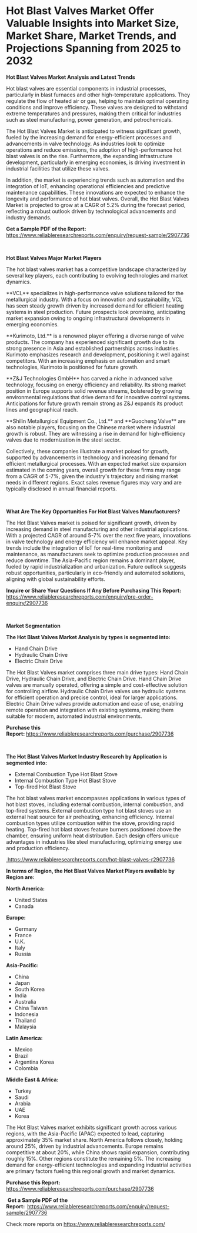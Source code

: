 <p><h1>Hot Blast Valves Market Offer Valuable Insights into Market Size, Market Share, Market Trends, and Projections Spanning from 2025 to 2032</h1></p><p><strong>Hot Blast Valves Market Analysis and Latest Trends</strong></p>
<p><p>Hot blast valves are essential components in industrial processes, particularly in blast furnaces and other high-temperature applications. They regulate the flow of heated air or gas, helping to maintain optimal operating conditions and improve efficiency. These valves are designed to withstand extreme temperatures and pressures, making them critical for industries such as steel manufacturing, power generation, and petrochemicals.</p><p>The Hot Blast Valves Market is anticipated to witness significant growth, fueled by the increasing demand for energy-efficient processes and advancements in valve technology. As industries look to optimize operations and reduce emissions, the adoption of high-performance hot blast valves is on the rise. Furthermore, the expanding infrastructure development, particularly in emerging economies, is driving investment in industrial facilities that utilize these valves.</p><p>In addition, the market is experiencing trends such as automation and the integration of IoT, enhancing operational efficiencies and predictive maintenance capabilities. These innovations are expected to enhance the longevity and performance of hot blast valves. Overall, the Hot Blast Valves Market is projected to grow at a CAGR of 5.2% during the forecast period, reflecting a robust outlook driven by technological advancements and industry demands.</p></p>
<p><strong>Get a Sample PDF of the Report:&nbsp;</strong> <a href="https://www.reliableresearchreports.com/enquiry/request-sample/2907736?utm_campaign=2652&utm_medium=2&utm_source=Github&utm_content=ia&utm_term=12032025&utm_id=hot-blast-valves">https://www.reliableresearchreports.com/enquiry/request-sample/2907736</a></p>
<p>&nbsp;</p>
<p><strong>Hot Blast Valves Major Market Players</strong></p>
<p><p>The hot blast valves market has a competitive landscape characterized by several key players, each contributing to evolving technologies and market dynamics. </p><p>**VCL** specializes in high-performance valve solutions tailored for the metallurgical industry. With a focus on innovation and sustainability, VCL has seen steady growth driven by increased demand for efficient heating systems in steel production. Future prospects look promising, anticipating market expansion owing to ongoing infrastructural developments in emerging economies.</p><p>**Kurimoto, Ltd.** is a renowned player offering a diverse range of valve products. The company has experienced significant growth due to its strong presence in Asia and established partnerships across industries. Kurimoto emphasizes research and development, positioning it well against competitors. With an increasing emphasis on automation and smart technologies, Kurimoto is positioned for future growth.</p><p>**Z&J Technologies GmbH** has carved a niche in advanced valve technology, focusing on energy efficiency and reliability. Its strong market position in Europe supports solid revenue streams, bolstered by growing environmental regulations that drive demand for innovative control systems. Anticipations for future growth remain strong as Z&J expands its product lines and geographical reach.</p><p>**Shilin Metallurgical Equipment Co., Ltd.** and **Guocheng Valve** are also notable players, focusing on the Chinese market where industrial growth is robust. They are witnessing a rise in demand for high-efficiency valves due to modernization in the steel sector.</p><p>Collectively, these companies illustrate a market poised for growth, supported by advancements in technology and increasing demand for efficient metallurgical processes. With an expected market size expansion estimated in the coming years, overall growth for these firms may range from a CAGR of 5-7%, given the industry's trajectory and rising market needs in different regions. Exact sales revenue figures may vary and are typically disclosed in annual financial reports.</p></p>
<p>&nbsp;</p>
<p><strong>What Are The Key Opportunities For Hot Blast Valves Manufacturers?</strong></p>
<p><p>The Hot Blast Valves market is poised for significant growth, driven by increasing demand in steel manufacturing and other industrial applications. With a projected CAGR of around 5-7% over the next five years, innovations in valve technology and energy efficiency will enhance market appeal. Key trends include the integration of IoT for real-time monitoring and maintenance, as manufacturers seek to optimize production processes and reduce downtime. The Asia-Pacific region remains a dominant player, fueled by rapid industrialization and urbanization. Future outlook suggests robust opportunities, particularly in eco-friendly and automated solutions, aligning with global sustainability efforts.</p></p>
<p><strong>Inquire or Share Your Questions If Any Before Purchasing This Report:</strong> <a href="https://www.reliableresearchreports.com/enquiry/pre-order-enquiry/2907736?utm_campaign=2652&utm_medium=2&utm_source=Github&utm_content=ia&utm_term=12032025&utm_id=hot-blast-valves">https://www.reliableresearchreports.com/enquiry/pre-order-enquiry/2907736</a></p>
<p>&nbsp;</p>
<p><strong>Market Segmentation</strong></p>
<p><strong>The Hot Blast Valves Market Analysis by types is segmented into:</strong></p>
<p><ul><li>Hand Chain Drive</li><li>Hydraulic Chain Drive</li><li>Electric Chain Drive</li></ul></p>
<p><p>The Hot Blast Valves market comprises three main drive types: Hand Chain Drive, Hydraulic Chain Drive, and Electric Chain Drive. Hand Chain Drive valves are manually operated, offering a simple and cost-effective solution for controlling airflow. Hydraulic Chain Drive valves use hydraulic systems for efficient operation and precise control, ideal for larger applications. Electric Chain Drive valves provide automation and ease of use, enabling remote operation and integration with existing systems, making them suitable for modern, automated industrial environments.</p></p>
<p><strong>Purchase this Report:&nbsp;</strong><a href="https://www.reliableresearchreports.com/purchase/2907736?utm_campaign=2652&utm_medium=2&utm_source=Github&utm_content=ia&utm_term=12032025&utm_id=hot-blast-valves">https://www.reliableresearchreports.com/purchase/2907736</a></p>
<p>&nbsp;</p>
<p><strong>The Hot Blast Valves Market Industry Research by Application is segmented into:</strong></p>
<p><ul><li>External Combustion Type Hot Blast Stove</li><li>Internal Combustion Type Hot Blast Stove</li><li>Top-fired Hot Blast Stove</li></ul></p>
<p><p>The hot blast valves market encompasses applications in various types of hot blast stoves, including external combustion, internal combustion, and top-fired systems. External combustion type hot blast stoves use an external heat source for air preheating, enhancing efficiency. Internal combustion types utilize combustion within the stove, providing rapid heating. Top-fired hot blast stoves feature burners positioned above the chamber, ensuring uniform heat distribution. Each design offers unique advantages in industries like steel manufacturing, optimizing energy use and production efficiency.</p></p>
<p><a href="https://www.reliableresearchreports.com/hot-blast-valves-r2907736?utm_campaign=2652&utm_medium=2&utm_source=Github&utm_content=ia&utm_term=12032025&utm_id=hot-blast-valves">&nbsp;https://www.reliableresearchreports.com/hot-blast-valves-r2907736</a></p>
<p><strong>In terms of Region, the Hot Blast Valves Market Players available by Region are:</strong></p>
<p>
    <p> <strong> North America: </strong>
        <ul>
            <li>United States</li>
            <li>Canada</li>
        </ul>
        </p> 
    <p> <strong> Europe: </strong>
        <ul>
            <li>Germany</li>
            <li>France</li>
            <li>U.K.</li>
            <li>Italy</li>
            <li>Russia</li>
        </ul>
        </p> 
    <p> <strong> Asia-Pacific: </strong>
        <ul>
            <li>China</li>
            <li>Japan</li>
            <li>South Korea</li>
            <li>India</li>
            <li>Australia</li>
            <li>China Taiwan</li>
            <li>Indonesia</li>
            <li>Thailand</li>
            <li>Malaysia</li>
        </ul>
        </p> 
    <p> <strong> Latin America: </strong>
        <ul>
            <li>Mexico</li>
            <li>Brazil</li>
            <li>Argentina Korea</li>
            <li>Colombia</li>
        </ul>
        </p> 
    <p> <strong> Middle East & Africa: </strong>
        <ul>
            <li>Turkey</li>
            <li>Saudi</li>
            <li>Arabia</li>
            <li>UAE</li>
            <li>Korea</li>
        </ul>
    </p>
    </p>
<p><p>The Hot Blast Valves market exhibits significant growth across various regions, with the Asia-Pacific (APAC) expected to lead, capturing approximately 35% market share. North America follows closely, holding around 25%, driven by industrial advancements. Europe remains competitive at about 20%, while China shows rapid expansion, contributing roughly 15%. Other regions constitute the remaining 5%. The increasing demand for energy-efficient technologies and expanding industrial activities are primary factors fueling this regional growth and market dynamics.</p></p>
<p><strong>Purchase this Report: </strong><a href="https://www.reliableresearchreports.com/purchase/2907736?utm_campaign=2652&utm_medium=2&utm_source=Github&utm_content=ia&utm_term=12032025&utm_id=hot-blast-valves">https://www.reliableresearchreports.com/purchase/2907736</a></p>
<p>&nbsp;<strong>Get a Sample PDF of the Report:&nbsp;&nbsp;</strong><a href="https://www.reliableresearchreports.com/enquiry/request-sample/2907736?utm_campaign=2652&utm_medium=2&utm_source=Github&utm_content=ia&utm_term=12032025&utm_id=hot-blast-valves">https://www.reliableresearchreports.com/enquiry/request-sample/2907736</a></p>
<p><strong></strong></p>
<p>Check more reports on <a href="https://www.reliableresearchreports.com/?utm_campaign=2652&utm_medium=2&utm_source=Github&utm_content=ia&utm_term=12032025&utm_id=hot-blast-valves">https://www.reliableresearchreports.com/</a></p>